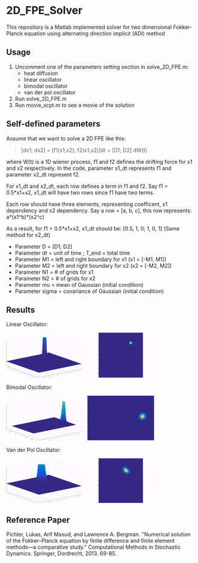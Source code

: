 # 2D_FPE_Solver

This repository is a Matlab implemented solver for two dimensional Fokker-Planck equation using alternating direction implicit (ADI) method

## Usage

1. Uncomment one of the parameters setting section in solve_2D_FPE.m: 
    - heat diffusion
    - linear oscillator
    - bimodal oscillator 
    - van der pol oscillator
2. Run solve_2D_FPE.m
3. Run movie_scpt.m to see a movie of the solution


## Self-defined parameters

Assume that we want to solve a 2D FPE like this:

> [dx1; dx2] = [f1(x1,x2); f2(x1,x2)]dt + [D1; D2] dW(t)

where W(t) is a 1D wiener process, f1 and f2 defines the drifting force for x1 and x2 respectively.
In the code, parameter x1_dt represents f1 and parameter x2_dt represent f2.

For x1_dt and x2_dt, each row defines a term in f1 and f2.
Say f1 = 0.5*x1+x2, x1_dt will have two rows since f1 have two terms.

Each row should have three elements, representing coefficent, x1 dependency and x2 dependency.
Say a row = [a, b, c], this row represents: a*(x1^b)*(x2^c)

As a result, for f1 = 0.5*x1+x2, x1_dt should be: [0.5, 1, 0; 1, 0, 1] (Same method for x2_dt)

- Parameter D  = [D1; D2]
- Parameter dt = unit of time ; T_end = total time
- Parameter M1 = left and right boundary for x1 (x1 = [-M1, M1])
- Parameter M2 = left and right boundary for x2 (x2 = [-M2, M2])
- Parameter N1 = # of grids for x1
- Parameter N2 = # of grids for x2
- Parameter mu = mean of Gaussian (initial condition)
- Parameter sigma = covariance of Gaussian (initial condition)

## Results

Linear Oscillator:

<p align="left">
    <img width="40%" height="40%" src="https://github.com/b03901165Shih/2D_FPE_Solver/blob/master/videos/linear.gif" />
    <img width="40%" height="40%" src="https://github.com/b03901165Shih/2D_FPE_Solver/blob/master/videos/linear_top.gif" />
</p>

Bimodal Oscillator:

<p align="left">
    <img width="40%" height="40%" src="https://github.com/b03901165Shih/2D_FPE_Solver/blob/master/videos/bimodal.gif" />
    <img width="40%" height="40%" src="https://github.com/b03901165Shih/2D_FPE_Solver/blob/master/videos/bimodal_top.gif" />
</p>


Van der Pol Oscillator:

<p align="left">
    <img width="40%" height="40%" src="https://github.com/b03901165Shih/2D_FPE_Solver/blob/master/videos/vanderpol.gif" />
    <img width="40%" height="40%" src="https://github.com/b03901165Shih/2D_FPE_Solver/blob/master/videos/vanderpol_top.gif" />
</p>

## Reference Paper
Pichler, Lukas, Arif Masud, and Lawrence A. Bergman. "Numerical solution of the Fokker–Planck equation by finite difference and finite element methods—a comparative study." Computational Methods in Stochastic Dynamics. Springer, Dordrecht, 2013. 69-85.
